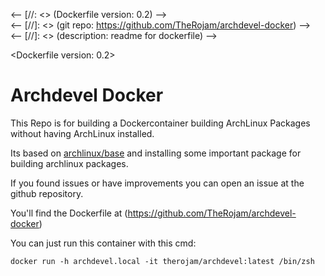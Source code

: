 <-- [//: <> (Dockerfile version: 0.2) -->  
<-- [//]: <> (git repo: https://github.com/TheRojam/archdevel-docker)  -->  
<-- [//]: <> (description: readme for dockerfile)  -->  

<Dockerfile version: 0.2>

# Archdevel Docker

This Repo is for building a Dockercontainer building ArchLinux Packages without having ArchLinux installed.

Its based on [archlinux/base](https://hub.docker.com/r/archlinux/base) and installing some important package for building archlinux packages.

If you found issues or have improvements you can open an issue at the github repository.

You'll find the Dockerfile at (https://github.com/TheRojam/archdevel-docker)

You can just run this container with this cmd:  
 
```
docker run -h archdevel.local -it therojam/archdevel:latest /bin/zsh
```